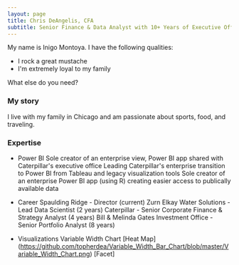 ```yaml
---
layout: page
title: Chris DeAngelis, CFA
subtitle: Senior Finance & Data Analyst with 10+ Years of Executive Office Visibility
---
```


My name is Inigo Montoya. I have the following qualities:

- I rock a great mustache
- I'm extremely loyal to my family

What else do you need?

### My story

I live with my family in Chicago and am passionate about sports, food, and traveling.

### Expertise
- Power BI
Sole creator of an enterprise view, Power BI app shared with Caterpillar's executive office
Leading Caterpillar's enterprise transition to Power BI from Tableau and legacy visualization tools
Sole creator of an enterprise Power BI app (using R) creating easier access to publically available data

- Career
Spaulding Ridge - Director (current)
Zurn Elkay Water Solutions - Lead Data Scientist (2 years)
Caterpillar - Senior Corporate Finance & Strategy Analyst (4 years)
Bill & Melinda Gates Investment Office - Senior Portfolio Analyst (8 years)

- Visualizations
Variable Width Chart
[Heat Map] (https://github.com/topherdea/Variable_Width_Bar_Chart/blob/master/Variable_Width_Chart.png)
[Facet]
